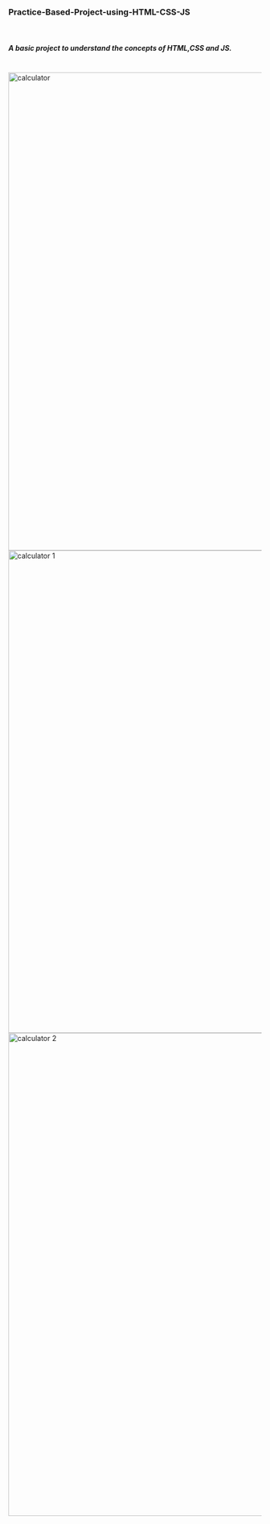 <h3>Practice-Based-Project-using-HTML-CSS-JS</h3>
<br>
<h5>A basic project to understand the concepts of HTML,CSS and JS. </h5>

<br>
<img width="950" alt="calculator" src="https://github.com/user-attachments/assets/5b165eda-2488-4222-8363-ce70a0a6aebc">

<br>

<img width="959" alt="calculator 1" src="https://github.com/user-attachments/assets/719275b9-388e-4a59-8554-d91e9f39cc2d">

<br>

<img width="960" alt="calculator 2" src="https://github.com/user-attachments/assets/85333efe-34aa-4ea0-b383-1ae54fd11fdb">

